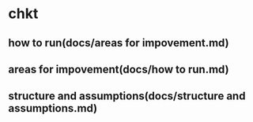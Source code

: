 # chkt

## how to run(docs/areas for impovement.md)

## areas for impovement(docs/how to run.md)

## structure and assumptions(docs/structure and assumptions.md)